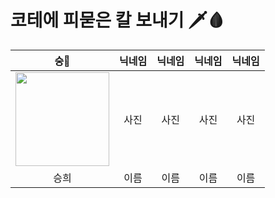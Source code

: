 # 코테에 피묻은 칼 보내기 🗡🩸

| 숭🐒 | 닉네임 | 닉네임 | 닉네임 | 닉네임 |
| :---: | :---: | :---: | :---: | :---: |
| <img src="https://user-images.githubusercontent.com/81505421/231646330-7721ecc9-6624-410c-a640-5ba7cb2431fa.JPG" width="150px"/> |사진 | 사진 | 사진 | 사진 |
| 승희 | 이름 | 이름 | 이름 | 이름 |
